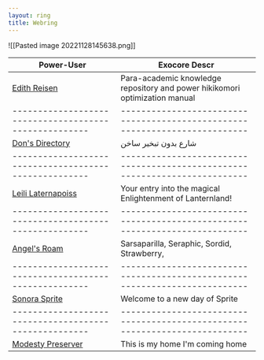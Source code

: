 ```yaml
---
layout: ring
title: Webring
---
```

![[Pasted image 20221128145638.png]]


| Power-User                                            | Exocore Descr|
| ----------------------------------------------------- | --------------------------------------------------------------------------- |
| [Edith Reisen](http://reisen.netlify.app/)            | Para-academic knowledge repository and power hikikomori optimization manual |
| ----------------------------------------------------- | --------------------------------------------------------------------------- |
| [Don's Directory](http://dons.directory/)             | شارع بدون تبخير ساخن                                                        |
| ----------------------------------------------------- | --------------------------------------------------------------------------- |
| [Leili Laternapoiss](https://leili.netlify.app/)      | Your entry into the magical Enlightenment of Lanternland!                   |
| ----------------------------------------------------- | --------------------------------------------------------------------------- |
| [Angel's Roam](https://eplenas.neocities.org/)        | Sarsaparilla, Seraphic, Sordid, Strawberry,                                 |
| ----------------------------------------------------- | --------------------------------------------------------------------------- |
| [Sonora Sprite](https://spritecore.netlify.app/)      | Welcome to a new day of Sprite                                              |
| ----------------------------------------------------- | --------------------------------------------------------------------------- |
| [Modesty Preserver](https:s//disengagea.toikos.net/)  | This is my home I'm coming home                                             |